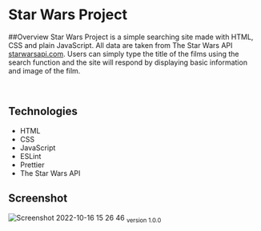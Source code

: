 # Star Wars Project 
##Overview
Star Wars Project is a simple searching site made with HTML, CSS and plain JavaScript. All data are taken from The Star Wars API [starwarsapi.com](https://swapi.dev/). Users can simply type the title of the films using the search function and the site will respond by displaying basic information and image of the film.

&nbsp;

## Technologies
  * HTML
  * CSS
  * JavaScript
  * ESLint
  * Prettier
  * The Star Wars API

## Screenshot 
![Screenshot 2022-10-16 15 26 46](https://user-images.githubusercontent.com/77573528/196038085-99239732-f739-49a7-9563-1ac009500cb7.png)
<sub>version 1.0.0</sup>
